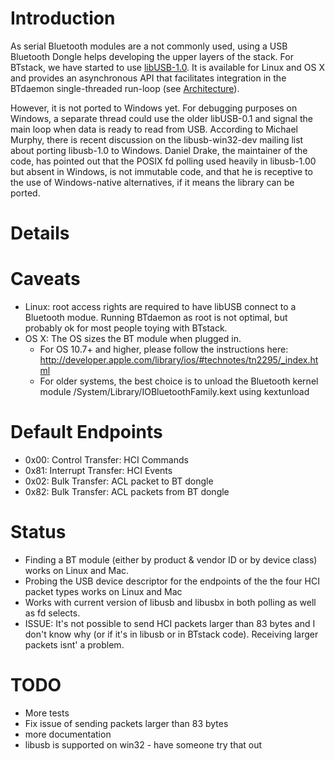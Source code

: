 # Introduction #
As serial Bluetooth modules are a not commonly used, using a USB Bluetooth Dongle helps developing the upper layers of the stack. For BTstack, we have started to use [libUSB-1.0](http://libusb.wiki.sourceforge.net/Libusb1.0). It is available for Linux and OS X and provides an asynchronous API that facilitates integration in the BTdaemon single-threaded run-loop (see [Architecture](Architecture.md)).

However, it is not ported to Windows yet. For debugging purposes on Windows, a separate thread could use the older libUSB-0.1 and signal the main loop when data is ready to read from USB. According to Michael Murphy, there is recent discussion on the libusb-win32-dev mailing list about porting libusb-1.0 to Windows. Daniel Drake, the maintainer of the code, has pointed out that the POSIX fd polling used heavily in libusb-1.00 but absent in Windows, is not immutable code, and that he is receptive to the use of Windows-native alternatives, if it means the library can be ported.

# Details #

# Caveats #
  * Linux: root access rights are required to have libUSB connect to a Bluetooth modue. Running BTdaemon as root is not optimal, but probably ok for most people toying with BTstack.
  * OS X: The OS sizes the BT module when plugged in.
    * For OS 10.7+ and higher, please follow the instructions here: http://developer.apple.com/library/ios/#technotes/tn2295/_index.html
    * For older systems, the best choice is to unload the Bluetooth kernel module /System/Library/IOBluetoothFamily.kext using kextunload

# Default Endpoints #
  * 0x00: Control Transfer: HCI Commands
  * 0x81: Interrupt Transfer: HCI Events
  * 0x02: Bulk Transfer: ACL packet to BT dongle
  * 0x82: Bulk Transfer: ACL packets from BT dongle

# Status #
  * Finding a BT module (either by product & vendor ID or by device class) works on Linux and Mac.
  * Probing the USB device descriptor for the endpoints of the the four HCI packet types works on Linux and Mac
  * Works with current version of libusb and libusbx in both polling as well as fd selects.
  * ISSUE: It's not possible to send HCI packets larger than 83 bytes and I don't know why (or if it's in libusb or in BTstack code). Receiving larger packets isnt' a problem.

# TODO #
  * More tests
  * Fix issue of sending packets larger than 83 bytes
  * more documentation
  * libusb is supported on win32 - have someone try that out